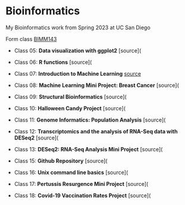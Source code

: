 # Bioinformatics
My Bioinformatics work from Spring 2023 at UC San Diego

Form class [BIMM143](https://bioboot.github.io/bimm143_S23/)

- Class 05: **Data visualization with ggplot2** [source](

- Class 06: **R functions** [source](

- Class 07: **Introduction to Machine Learning** [source](https://github.com/frankiehye/bimm143/blob/63024ecfa1bd082ffc16b84bed897701ab6ea731/Class%207_%20Clustering%20and%20PCA.pdf)

- Class 08: **Machine Learning Mini Project: Breast Cancer** [source](

- Class 09: **Structural Bioinformatics** [source](

- Class 10: **Halloween Candy Project** [source](

- Class 11: **Genome Informatics: Population Analysis** [source](

- Class 12: **Transcriptomics and the analysis of RNA-Seq data with DESeq2** [source](

- Class 13: **DESeq2: RNA-Seq Analysis Mini Project** [source](

- Class 15: **Github Repository** [source](

- Class 16: **Unix command line basics** [source](

- Class 17: **Pertussis Resurgence Mini Project** [source](

- Class 18: **Covid-19 Vaccination Rates Project** [source](
